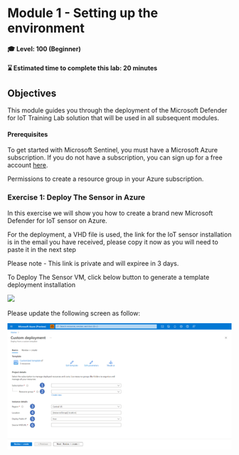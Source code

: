# Module 1 - Setting up the environment

#### 🎓 Level: 100 (Beginner)
#### ⌛ Estimated time to complete this lab: 20 minutes

## Objectives

This module guides you through the deployment of the Microsoft Defender for IoT Training Lab solution that will be used in all subsequent modules.

#### Prerequisites

To get started with Microsoft Sentinel, you must have a Microsoft Azure subscription. If you do not have a subscription, you can sign up for a free account [here](https://azure.microsoft.com/en/free).

Permissions to create a resource group in your Azure subscription.

### Exercise 1: Deploy The Sensor in Azure

In this exercise we will show you how to create a brand new Microsoft Defender for IoT sensor on Azure.

For the deployment, a VHD file is used, the link for the IoT sensor installation is in the email you have received, please copy it now as you will need to paste it in the next step

Please note - This link is private and will expiree in 3 days. 

To Deploy The Sensor VM, click below button to generate a template deployment installation 

<a href="https://portal.azure.com/#create/Microsoft.Template/uri/https%3A%2F%2Fraw.githubusercontent.com%2FContoso-Hotels-Security%2FDefenderForIOT%2Fmain%2FDeploySensorV22%2Fazuredeploy.json" target="_blank">
  <img src="https://aka.ms/deploytoazurebutton" scale="0">
</a>

Please update the following screen as follow:

<img src="./Images/Deployment_1.png">
